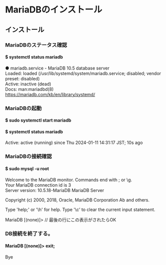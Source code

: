 # MariaDBのインストール

## インストール

### MariaDBのステータス確認
#### $ systemctl status mariadb
● mariadb.service - MariaDB 10.5 database server  
   Loaded: loaded (/usr/lib/systemd/system/mariadb.service; disabled; vendor preset: disabled)  
   Active: inactive (dead)  
     Docs: man:mariadbd(8)  
           https://mariadb.com/kb/en/library/systemd/  

### MariaDBの起動
#### $ sudo systemctl start mariadb
#### $ systemctl status mariadb
Active: active (running) since Thu 2024-01-11 14:31:17 JST; 10s ago

### MariaDBの接続確認
#### $ sudo mysql -u root
Welcome to the MariaDB monitor.  Commands end with ; or \g.  
Your MariaDB connection id is 3  
Server version: 10.5.18-MariaDB MariaDB Server  

Copyright (c) 2000, 2018, Oracle, MariaDB Corporation Ab and others.  

Type 'help;' or '\h' for help. Type '\c' to clear the current input statement.  

MariaDB [(none)]>    // 最後の行にこの表示がされたらOK  

### DB接続を終了する。
#### MariaDB [(none)]> exit;
Bye